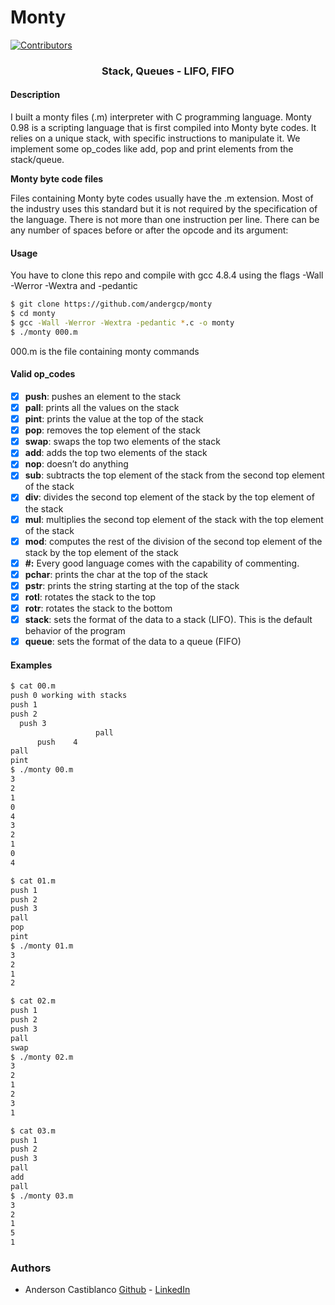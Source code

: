 # Monty
[![Contributors][contributors-shield]][contributors-url]

<h3 align="center"> Stack, Queues - LIFO, FIFO </h3>

#### Description
I built a monty files (.m) interpreter with C programming language. Monty 0.98 is a scripting language that is first compiled into Monty byte codes. It relies on a unique stack, with specific instructions to manipulate it. We implement some op_codes like add, pop and print elements from the stack/queue.

**Monty byte code files**

Files containing Monty byte codes usually have the .m extension. Most of the industry uses this standard but it is not required by the specification of the language. There is not more than one instruction per line. There can be any number of spaces before or after the opcode and its argument:

#### Usage
You have to clone this repo and compile with gcc 4.8.4 using the flags -Wall -Werror -Wextra and -pedantic 
``` bash
$ git clone https://github.com/andergcp/monty
$ cd monty
$ gcc -Wall -Werror -Wextra -pedantic *.c -o monty
$ ./monty 000.m
```
000.m is the file containing monty commands

#### Valid op_codes
- [X] **push**: pushes an element to the stack
- [X] **pall**: prints all the values on the stack
- [X] **pint**: prints the value at the top of the stack
- [X] **pop**:  removes the top element of the stack
- [X] **swap**: swaps the top two elements of the stack
- [X] **add**: adds the top two elements of the stack
- [X] **nop**: doesn’t do anything
- [X] **sub**: subtracts the top element of the stack from the second top element of the stack
- [X] **div**: divides the second top element of the stack by the top element of the stack
- [X] **mul**: multiplies the second top element of the stack with the top element of the stack
- [X] **mod**: computes the rest of the division of the second top element of the stack by the top element of the stack
- [X] **\#:** Every good language comes with the capability of commenting. 
- [X] **pchar**: prints the char at the top of the stack
- [X] **pstr**: prints the string starting at the top of the stack
- [X] **rotl**: rotates the stack to the top
- [X] **rotr**: rotates the stack to the bottom
- [X] **stack**: sets the format of the data to a stack (LIFO). This is the default behavior of the program
- [X] **queue**: sets the format of the data to a queue (FIFO)

#### Examples

``` bash
$ cat 00.m
push 0 working with stacks
push 1
push 2
  push 3
                   pall
      push    4        
pall
pint
$ ./monty 00.m
3
2
1
0
4
3
2
1
0
4
```
``` bash
$ cat 01.m
push 1
push 2
push 3
pall
pop
pint
$ ./monty 01.m
3
2
1
2
```
``` bash
$ cat 02.m
push 1
push 2
push 3
pall
swap
$ ./monty 02.m
3
2
1
2
3
1
```
``` bash
$ cat 03.m
push 1
push 2
push 3
pall
add
pall
$ ./monty 03.m
3
2
1
5
1
```

### Authors
* Anderson Castiblanco [Github](https://github.com/andergcp) - [LinkedIn](https://www.linkedin.com/in/andergcp)

[contributors-shield]: https://img.shields.io/github/contributors/andergcp/monty?style=social&logo=appveyor
[contributors-url]: https://github.com/andergcp/monty/graphs/contributors